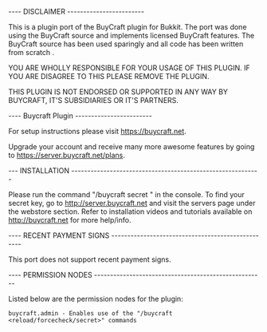 ---- DISCLAIMER ------------------------

This is a plugin port of the BuyCraft plugin for Bukkit. The port was done using the BuyCraft source
and implements licensed BuyCraft features. The BuyCraft source has been used sparingly and all code has
been written from scratch .

YOU ARE WHOLLY RESPONSIBLE FOR YOUR USAGE OF THIS PLUGIN. IF YOU ARE DISAGREE TO THIS
PLEASE REMOVE THE PLUGIN.

THIS PLUGIN IS NOT ENDORSED OR SUPPORTED IN ANY WAY BY BUYCRAFT, IT'S SUBSIDIARIES OR IT'S PARTNERS.

---- Buycraft Plugin ------------------------

For setup instructions please visit https://buycraft.net.

Upgrade your account and receive many more awesome features by going to https://server.buycraft.net/plans.


--- INSTALLATION -----------------------------------------------------------

Please run the command "/buycraft secret <Secret key>" in the console. To find your 
secret key, go to http://server.buycraft.net and visit the servers page under the webstore 
section. Refer to installation videos and tutorials available on http://buycraft.net for more help/info.

---- RECENT PAYMENT SIGNS --------------------------------------------------

This port does not support recent payment signs.

---- PERMISSION NODES -----------------------------------------------------

Listed below are the permission nodes for the plugin:

	buycraft.admin - Enables use of the "/buycraft <reload/forcecheck/secret>" commands